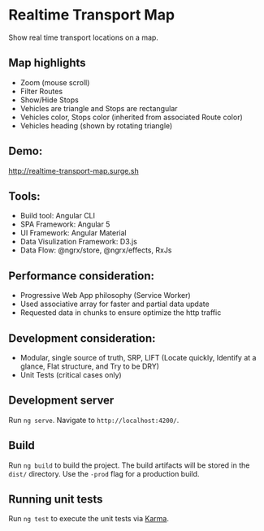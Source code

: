 # Realtime Transport Map
Show real time transport locations on a map.

## Map highlights
 - Zoom (mouse scroll)
 - Filter Routes
 - Show/Hide Stops
 - Vehicles are triangle and Stops are rectangular
 - Vehicles color, Stops color (inherited from associated Route color)
 - Vehicles heading (shown by rotating triangle)

## Demo:
 http://realtime-transport-map.surge.sh

## Tools:
 - Build tool: Angular CLI
 - SPA Framework: Angular 5
 - UI Framework: Angular Material
 - Data Visulization Framework: D3.js
 - Data Flow: @ngrx/store, @ngrx/effects, RxJs

## Performance consideration:
 - Progressive Web App philosophy (Service Worker)
 - Used associative array for faster and partial data update
 - Requested data in chunks to ensure optimize the http traffic

## Development consideration:
 - Modular, single source of truth, SRP, LIFT (Locate quickly, Identify at a glance, Flat structure, and Try to be DRY)
 - Unit Tests (critical cases only)

## Development server
Run `ng serve`. Navigate to `http://localhost:4200/`.

## Build
Run `ng build` to build the project. The build artifacts will be stored in the `dist/` directory. Use the `-prod` flag for a production build.

## Running unit tests
Run `ng test` to execute the unit tests via [Karma](https://karma-runner.github.io).

